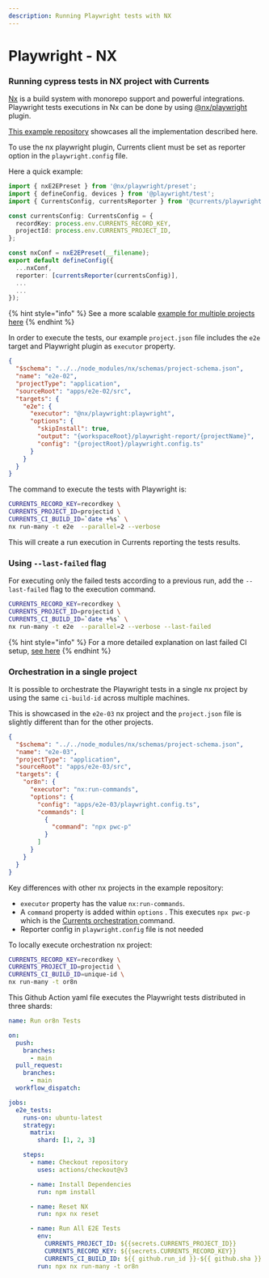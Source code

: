 ```yaml
---
description: Running Playwright tests with NX
---
```


# Playwright - NX

### Running cypress tests in NX project with Currents

[Nx](https://github.com/nrwl/nx) is a build system with monorepo support and powerful integrations. Playwright tests executions in Nx can be done by using [@nx/playwright](https://nx.dev/nx-api/playwright) plugin.

[This example repository](https://github.com/currents-dev/currents-playwright-nx-example) showcases all the implementation described here.

To use the nx playwright plugin, Currents client must be set as reporter option in the `playwright.config` file.&#x20;

Here a quick example:

```typescript
import { nxE2EPreset } from '@nx/playwright/preset';
import { defineConfig, devices } from '@playwright/test';
import { CurrentsConfig, currentsReporter } from '@currents/playwright';

const currentsConfig: CurrentsConfig = {
  recordKey: process.env.CURRENTS_RECORD_KEY,
  projectId: process.env.CURRENTS_PROJECT_ID,
};

const nxConf = nxE2EPreset(__filename);
export default defineConfig({
  ...nxConf,
  reporter: [currentsReporter(currentsConfig)],
  ...
  ...
});
```

{% hint style="info" %}
See a more scalable [example for multiple projects here](https://github.com/currents-dev/currents-playwright-nx-example/tree/main)
{% endhint %}

In order to execute the tests, our example `project.json` file includes the `e2e` target and Playwright plugin as `executor` property.

```json
{
  "$schema": "../../node_modules/nx/schemas/project-schema.json",
  "name": "e2e-02",
  "projectType": "application",
  "sourceRoot": "apps/e2e-02/src",
  "targets": {
    "e2e": {
      "executor": "@nx/playwright:playwright",
      "options": {
        "skipInstall": true,
        "output": "{workspaceRoot}/playwright-report/{projectName}",
        "config": "{projectRoot}/playwright.config.ts"
      }
    }
  }
}
```

The command to execute the tests with Playwright is:

```bash
CURRENTS_RECORD_KEY=recordkey \
CURRENTS_PROJECT_ID=projectid \
CURRENTS_CI_BUILD_ID=`date +%s` \
nx run-many -t e2e  --parallel=2 --verbose
```

This will create a run execution in Currents reporting the tests results.

### Using `--last-failed` flag

For executing only the failed tests according to a previous run, add the `--last-failed` flag to the execution command.

```bash
CURRENTS_RECORD_KEY=recordkey \
CURRENTS_PROJECT_ID=projectid \
CURRENTS_CI_BUILD_ID=`date +%s` \
nx run-many -t e2e  --parallel=2 --verbose --last-failed
```

{% hint style="info" %}
For a more detailed explanation on last failed CI setup, [see here](../../../guides/ci-optimization/re-run-only-failed-tests.md)
{% endhint %}

### Orchestration in a single project

It is possible to orchestrate the Playwright tests in a single nx project by using the same `ci-build-id` across multiple machines.

This is showcased in the `e2e-03` nx project and the `project.json` file is slightly different than for the other projects.

```json
{
  "$schema": "../../node_modules/nx/schemas/project-schema.json",
  "name": "e2e-03",
  "projectType": "application",
  "sourceRoot": "apps/e2e-03/src",
  "targets": {
    "or8n": {
      "executor": "nx:run-commands",
      "options": {
        "config": "apps/e2e-03/playwright.config.ts",
        "commands": [
          {
            "command": "npx pwc-p"
          }
        ]
      }
    }
  }
}
```

Key differences with other nx projects in the example repository:

* `executor` property has the value `nx:run-commands`.
* A `command` property is added within `options` . This executes `npx pwc-p` which is the [Currents orchestration ](../../../guides/ci-optimization/playwright-orchestration.md#playwright-orchestration)command.
* Reporter config in `playwright.config` file is not needed

To locally execute orchestration nx project:

```bash
CURRENTS_RECORD_KEY=recordkey \
CURRENTS_PROJECT_ID=projectid \
CURRENTS_CI_BUILD_ID=unique-id \
nx run-many -t or8n
```

This Github Action yaml file executes the Playwright tests distributed in three shards:

```yaml
name: Run or8n Tests

on:
  push:
    branches:
      - main
  pull_request:
    branches:
      - main
  workflow_dispatch:

jobs:
  e2e_tests:
    runs-on: ubuntu-latest
    strategy:
      matrix:
        shard: [1, 2, 3]

    steps:
      - name: Checkout repository
        uses: actions/checkout@v3

      - name: Install Dependencies
        run: npm install

      - name: Reset NX
        run: npx nx reset

      - name: Run All E2E Tests
        env:
          CURRENTS_PROJECT_ID: ${{secrets.CURRENTS_PROJECT_ID}}
          CURRENTS_RECORD_KEY: ${{secrets.CURRENTS_RECORD_KEY}}
          CURRENTS_CI_BUILD_ID: ${{ github.run_id }}-${{ github.sha }}
        run: npx nx run-many -t or8n
```

